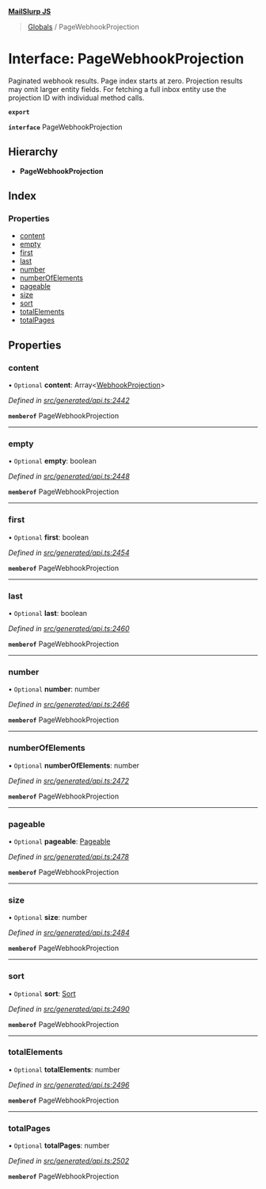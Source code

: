 **[MailSlurp JS](../README.md)**

> [Globals](../README.md) / PageWebhookProjection

# Interface: PageWebhookProjection

Paginated webhook results. Page index starts at zero. Projection results may omit larger entity fields. For fetching a full inbox entity use the projection ID with individual method calls.

**`export`** 

**`interface`** PageWebhookProjection

## Hierarchy

* **PageWebhookProjection**

## Index

### Properties

* [content](pagewebhookprojection.md#content)
* [empty](pagewebhookprojection.md#empty)
* [first](pagewebhookprojection.md#first)
* [last](pagewebhookprojection.md#last)
* [number](pagewebhookprojection.md#number)
* [numberOfElements](pagewebhookprojection.md#numberofelements)
* [pageable](pagewebhookprojection.md#pageable)
* [size](pagewebhookprojection.md#size)
* [sort](pagewebhookprojection.md#sort)
* [totalElements](pagewebhookprojection.md#totalelements)
* [totalPages](pagewebhookprojection.md#totalpages)

## Properties

### content

• `Optional` **content**: Array\<[WebhookProjection](webhookprojection.md)>

*Defined in [src/generated/api.ts:2442](https://github.com/mailslurp/mailslurp-client/blob/cdc62f8/src/generated/api.ts#L2442)*

**`memberof`** PageWebhookProjection

___

### empty

• `Optional` **empty**: boolean

*Defined in [src/generated/api.ts:2448](https://github.com/mailslurp/mailslurp-client/blob/cdc62f8/src/generated/api.ts#L2448)*

**`memberof`** PageWebhookProjection

___

### first

• `Optional` **first**: boolean

*Defined in [src/generated/api.ts:2454](https://github.com/mailslurp/mailslurp-client/blob/cdc62f8/src/generated/api.ts#L2454)*

**`memberof`** PageWebhookProjection

___

### last

• `Optional` **last**: boolean

*Defined in [src/generated/api.ts:2460](https://github.com/mailslurp/mailslurp-client/blob/cdc62f8/src/generated/api.ts#L2460)*

**`memberof`** PageWebhookProjection

___

### number

• `Optional` **number**: number

*Defined in [src/generated/api.ts:2466](https://github.com/mailslurp/mailslurp-client/blob/cdc62f8/src/generated/api.ts#L2466)*

**`memberof`** PageWebhookProjection

___

### numberOfElements

• `Optional` **numberOfElements**: number

*Defined in [src/generated/api.ts:2472](https://github.com/mailslurp/mailslurp-client/blob/cdc62f8/src/generated/api.ts#L2472)*

**`memberof`** PageWebhookProjection

___

### pageable

• `Optional` **pageable**: [Pageable](pageable.md)

*Defined in [src/generated/api.ts:2478](https://github.com/mailslurp/mailslurp-client/blob/cdc62f8/src/generated/api.ts#L2478)*

**`memberof`** PageWebhookProjection

___

### size

• `Optional` **size**: number

*Defined in [src/generated/api.ts:2484](https://github.com/mailslurp/mailslurp-client/blob/cdc62f8/src/generated/api.ts#L2484)*

**`memberof`** PageWebhookProjection

___

### sort

• `Optional` **sort**: [Sort](sort.md)

*Defined in [src/generated/api.ts:2490](https://github.com/mailslurp/mailslurp-client/blob/cdc62f8/src/generated/api.ts#L2490)*

**`memberof`** PageWebhookProjection

___

### totalElements

• `Optional` **totalElements**: number

*Defined in [src/generated/api.ts:2496](https://github.com/mailslurp/mailslurp-client/blob/cdc62f8/src/generated/api.ts#L2496)*

**`memberof`** PageWebhookProjection

___

### totalPages

• `Optional` **totalPages**: number

*Defined in [src/generated/api.ts:2502](https://github.com/mailslurp/mailslurp-client/blob/cdc62f8/src/generated/api.ts#L2502)*

**`memberof`** PageWebhookProjection
